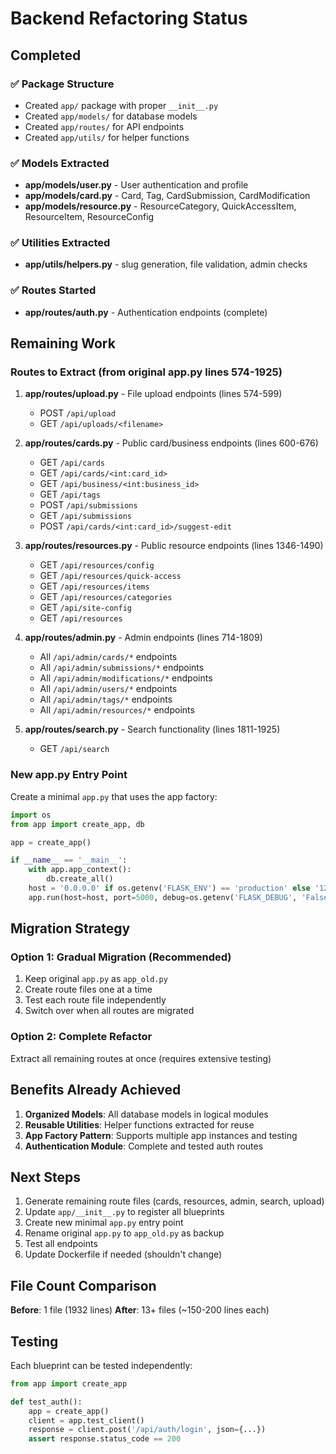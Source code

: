 # Backend Refactoring Status

## Completed

### ✅ Package Structure

- Created `app/` package with proper `__init__.py`
- Created `app/models/` for database models
- Created `app/routes/` for API endpoints
- Created `app/utils/` for helper functions

### ✅ Models Extracted

- **app/models/user.py** - User authentication and profile
- **app/models/card.py** - Card, Tag, CardSubmission, CardModification
- **app/models/resource.py** - ResourceCategory, QuickAccessItem, ResourceItem, ResourceConfig

### ✅ Utilities Extracted

- **app/utils/helpers.py** - slug generation, file validation, admin checks

### ✅ Routes Started

- **app/routes/auth.py** - Authentication endpoints (complete)

## Remaining Work

### Routes to Extract (from original app.py lines 574-1925)

1. **app/routes/upload.py** - File upload endpoints (lines 574-599)
   - POST `/api/upload`
   - GET `/api/uploads/<filename>`

2. **app/routes/cards.py** - Public card/business endpoints (lines 600-676)
   - GET `/api/cards`
   - GET `/api/cards/<int:card_id>`
   - GET `/api/business/<int:business_id>`
   - GET `/api/tags`
   - POST `/api/submissions`
   - GET `/api/submissions`
   - POST `/api/cards/<int:card_id>/suggest-edit`

3. **app/routes/resources.py** - Public resource endpoints (lines 1346-1490)
   - GET `/api/resources/config`
   - GET `/api/resources/quick-access`
   - GET `/api/resources/items`
   - GET `/api/resources/categories`
   - GET `/api/site-config`
   - GET `/api/resources`

4. **app/routes/admin.py** - Admin endpoints (lines 714-1809)
   - All `/api/admin/cards/*` endpoints
   - All `/api/admin/submissions/*` endpoints
   - All `/api/admin/modifications/*` endpoints
   - All `/api/admin/users/*` endpoints
   - All `/api/admin/tags/*` endpoints
   - All `/api/admin/resources/*` endpoints

5. **app/routes/search.py** - Search functionality (lines 1811-1925)
   - GET `/api/search`

### New app.py Entry Point

Create a minimal `app.py` that uses the app factory:

```python
import os
from app import create_app, db

app = create_app()

if __name__ == '__main__':
    with app.app_context():
        db.create_all()
    host = '0.0.0.0' if os.getenv('FLASK_ENV') == 'production' else '127.0.0.1'
    app.run(host=host, port=5000, debug=os.getenv('FLASK_DEBUG', 'False').lower() == 'true')
```

## Migration Strategy

### Option 1: Gradual Migration (Recommended)

1. Keep original `app.py` as `app_old.py`
2. Create route files one at a time
3. Test each route file independently
4. Switch over when all routes are migrated

### Option 2: Complete Refactor

Extract all remaining routes at once (requires extensive testing)

## Benefits Already Achieved

1. **Organized Models**: All database models in logical modules
2. **Reusable Utilities**: Helper functions extracted for reuse
3. **App Factory Pattern**: Supports multiple app instances and testing
4. **Authentication Module**: Complete and tested auth routes

## Next Steps

1. Generate remaining route files (cards, resources, admin, search, upload)
2. Update `app/__init__.py` to register all blueprints
3. Create new minimal `app.py` entry point
4. Rename original `app.py` to `app_old.py` as backup
5. Test all endpoints
6. Update Dockerfile if needed (shouldn't change)

## File Count Comparison

**Before**: 1 file (1932 lines)
**After**: 13+ files (~150-200 lines each)

## Testing

Each blueprint can be tested independently:

```python
from app import create_app

def test_auth():
    app = create_app()
    client = app.test_client()
    response = client.post('/api/auth/login', json={...})
    assert response.status_code == 200
```

